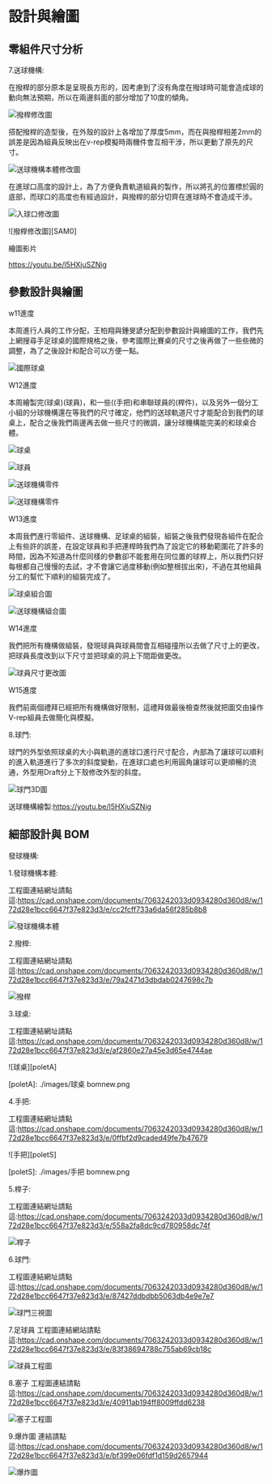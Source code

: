 設計與繪圖
===


零組件尺寸分析
---

7.送球機構:

在撥桿的部分原本是呈現長方形的，因考慮到了沒有角度在撥球時可能會造成球的動向無法預期，所以在兩邊斜面的部分增加了10度的傾角。


![撥桿修改圖][polemod]

[polemod]: ./images/撥桿修改圖.jpg

搭配撥桿的造型後，在外殼的設計上各增加了厚度5mm，而在與撥桿相差2mm的誤差是因為組員反映出在v-rep模擬時兩機件會互相干涉，所以更動了原先的尺寸。

![送球機構本體修改圖][bsmmod]

[bsmmod]: ./images/送球機透本體修改圖.jpg

在進球口高度的設計上，為了方便負責軌道組員的製作，所以將孔的位置標於圓的底部，而球口的高度也有經過設計，與撥桿的部分切齊在進球時不會造成干涉。

![入球口修改圖][bmmod]

[bmmod]: ./images/入球口修改圖.jpg



![撥桿修改圖][SAM0]



繪圖影片

https://youtu.be/l5HXjuSZNig

參數設計與繪圖
---
w11進度

本周進行人員的工作分配，王柏翔與鍾旻諺分配到參數設計與繪圖的工作，我們先上網搜尋手足球桌的國際規格之後，參考國際比賽桌的尺寸之後再做了一些些微的調整，為了之後設計和配合可以方便一點。

![國際球桌][nike]


[nike]: ./images/w11-1.png

[SAM2]: ./images/入球口修改圖.jpg



W12進度

本周繪製完(球桌)(球員)，和一些((手把)和串聯球員的(桿件)，以及另外一個分工小組的分球機構還在等我們的尺寸確定，他們的送球軌道尺寸才能配合到我們的球桌上，配合之後我們兩邊再去做一些尺寸的微調，讓分球機構能完美的和球桌合體。


![球桌][nikeD]

[nikeD]: ./images/w12-1.png

![球員][nikeS]

[nikeS]: ./images/w12-2.png

![送球機構零件][nikeA]

[nikeA]: ./images/w12-3.png

![送球機構零件][nikeF]

[nikeF]: ./images/w12-4.png

W13進度

本周我們進行零組件、送球機構、足球桌的組裝，組裝之後我們發現各組件在配合上有些許的誤差，在設定球員和手把連桿時我們為了設定它的移動範圍花了許多的時間，因為不知道為什麼同樣的參數卻不能套用在同位置的球桿上，所以我們只好每根都自己慢慢的去試，才不會讓它過度移動(例如整根拔出來)，不過在其他組員分工的幫忙下順利的組裝完成了。

![球桌組合圖][nikeG]

[nikeG]: ./images/w13-1.png

![送球機構組合圖][nikeH]

[nikeH]: ./images/w-13-2.png

W14進度

我們把所有機構做組裝，發現球員與球員間會互相碰撞所以去做了尺寸上的更改，把球員長度改到以下尺寸並把球桌的洞上下間距做更改。

![球員尺寸更改圖][nikeJ]

[nikeJ]: ./images/w14-1.png

W15進度

我們前兩個禮拜已經把所有機構做好限制，這禮拜做最後檢查然後就把圖交由操作V-rep組員去做簡化與模擬。

8.球門:

球門的外型依照球桌的大小與軌道的進球口進行尺寸配合，內部為了讓球可以順利的進入軌道進行了多次的斜度變動，在進球口處也利用圓角讓球可以更順暢的流通，外型用Draft分上下殼修改外型的斜度。

![球門3D圖][goals]

[goals]: ./images/球門3D圖.png




送球機構繪製:https://youtu.be/l5HXjuSZNig


細部設計與 BOM
---

發球機構: 

1.發球機構本體:

工程圖連結網址請點這:https://cad.onshape.com/documents/7063242033d0934280d360d8/w/172d28e1bcc6647f37e823d3/e/cc2fcff733a6da56f285b8b8

![發球機構本體][bsmt]

[bsmt]: ./images/發球機構本體.jpg

2.撥桿:

工程圖連結網址請點這:https://cad.onshape.com/documents/7063242033d0934280d360d8/w/172d28e1bcc6647f37e823d3/e/79a2471d3dbdab0247698c7b

![撥桿][polet]

[polet]: ./images/撥桿.jpg


3.球桌:

工程圖連結網址請點這:https://cad.onshape.com/documents/7063242033d0934280d360d8/w/172d28e1bcc6647f37e823d3/e/af2860e27a45e3d65e4744ae

![球桌][poletA]

[poletA]: ./images/球桌 bomnew.png

4.手把:

工程圖連結網址請點這:https://cad.onshape.com/documents/7063242033d0934280d360d8/w/172d28e1bcc6647f37e823d3/e/0ffbf2d9caded49fe7b47679

![手把][poletS]

[poletS]: ./images/手把 bomnew.png

5.桿子:

工程圖連結網址請點這:https://cad.onshape.com/documents/7063242033d0934280d360d8/w/172d28e1bcc6647f37e823d3/e/558a2fa8dc9cd780958dc74f

![桿子][poletD]

[poletD]: ./images/桿子.png

6.球門:

工程圖連結網址請點這:https://cad.onshape.com/documents/7063242033d0934280d360d8/w/172d28e1bcc6647f37e823d3/e/87427ddbdbb5063db4e9e7e7

![球門三視圖][gole]

[gole]: ./images/球門三視圖.png

7.足球員
工程圖連結網站請點這:https://cad.onshape.com/documents/7063242033d0934280d360d8/w/172d28e1bcc6647f37e823d3/e/83f38694788c755ab69cb18c

![球員工程圖][boa]

[boa]: ./images/足球員工程圖.png

8.塞子
工程圖連結請點這:https://cad.onshape.com/documents/7063242033d0934280d360d8/w/172d28e1bcc6647f37e823d3/e/40911ab194ff8009ffdd6238

![塞子工程圖][bob]

[bob]: ./images/塞子工程圖.png

9.爆炸圖
連結請點這:https://cad.onshape.com/documents/7063242033d0934280d360d8/w/172d28e1bcc6647f37e823d3/e/bf399e06fdf1d159d2657944

![爆炸圖][boc]

[boc]: ./images/爆炸圖.png



